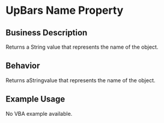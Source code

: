 # UpBars Name Property

## Business Description
Returns a String value that represents the name of the object.

## Behavior
Returns  aStringvalue that represents the name of the object.

## Example Usage
No VBA example available.